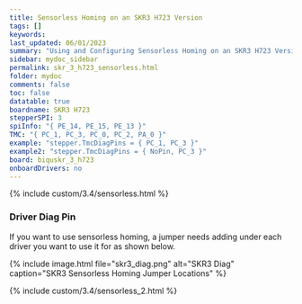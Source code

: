 ```yaml
---
title: Sensorless Homing on an SKR3 H723 Version
tags: []
keywords: 
last_updated: 06/01/2023
summary: "Using and Configuring Sensorless Homing on an SKR3 H723 Version"
sidebar: mydoc_sidebar
permalink: skr_3_h723_sensorless.html
folder: mydoc
comments: false
toc: false
datatable: true
boardname: SKR3 H723
stepperSPI: 3
spiInfo: "{ PE_14, PE_15, PE_13 }"
TMC: "{ PC_1, PC_3, PC_0, PC_2, PA_0 }"
example: "stepper.TmcDiagPins = { PC_1, PC_3 }"
example2: "stepper.TmcDiagPins = { NoPin, PC_3 }"
board: biquskr_3_h723
onboardDrivers: no
---
```


{% include custom/3.4/sensorless.html %}

### Driver Diag Pin

If you want to use sensorless homing, a jumper needs adding under each driver you want to use it for as shown below.

{% include image.html file="skr3_diag.png" alt="SKR3 Diag" caption="SKR3 Sensorless Homing Jumper Locations" %}

{% include custom/3.4/sensorless_2.html %}
